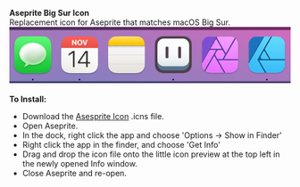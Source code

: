 <strong>Aseprite Big Sur Icon</strong><br>
Replacement icon for Aseprite that matches macOS Big Sur.<br>
<img src="https://github.com/dominickjohn/aseprite-big-sur-icon/raw/main/Icon-Preview.png?raw=true"/><br><br>
<strong>To Install:</strong>
- Download the <a target="_blank" href="https://github.com/dominickjohn/aseprite-big-sur-icon/raw/main/AsepriteSurIcon.icns">Asesprite Icon</a> .icns file.
- Open Aseprite.
- In the dock, right click the app and choose 'Options -> Show in Finder'
- Right click the app in the finder, and choose 'Get Info'
- Drag and drop the icon file onto the little icon preview at the top left in the newly opened Info window.
- Close Aseprite and re-open.
